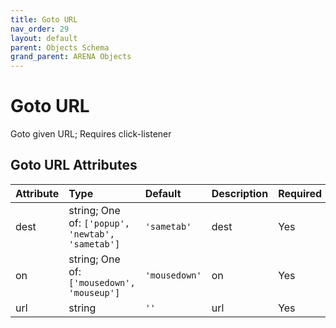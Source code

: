 ```yaml
---
title: Goto URL
nav_order: 29
layout: default
parent: Objects Schema
grand_parent: ARENA Objects
---
```


<!--CAUTION: This file is autogenerated from https://github.com/arenaxr/arena-schemas. Changes made here may be overwritten.-->


Goto URL
========


Goto given URL; Requires click-listener

Goto URL Attributes
--------------------

|Attribute|Type|Default|Description|Required|
| :--- | :--- | :--- | :--- | :--- |
|dest|string; One of: ```['popup', 'newtab', 'sametab']```|```'sametab'```|dest|Yes|
|on|string; One of: ```['mousedown', 'mouseup']```|```'mousedown'```|on|Yes|
|url|string|```''```|url|Yes|
